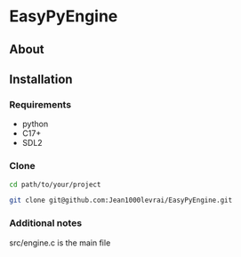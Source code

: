 # EasyPyEngine

## About


## Installation

### Requirements

- python
- C17+
- SDL2

### Clone

```bash
cd path/to/your/project
```
```bash
git clone git@github.com:Jean1000levrai/EasyPyEngine.git
```

### Additional notes

src/engine.c is the main file




